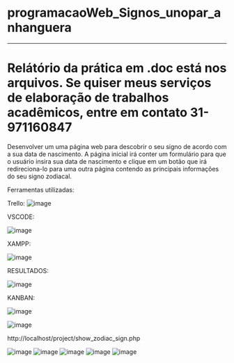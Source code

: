 # programacaoWeb_Signos_unopar_anhanguera
---
# Relátório da prática em .doc está nos arquivos. Se quiser meus serviços de elaboração de trabalhos acadêmicos, entre em contato 31-971160847

Desenvolver um uma página web para descobrir o seu signo de acordo com a sua data de nascimento. A página inicial irá conter um formulário para que o usuário insira sua data de nascimento e clique em um botão que irá redireciona-lo para uma outra página contendo as principais informações do seu signo zodiacal.

Ferramentas utilizadas:

Trello:
![image](https://github.com/user-attachments/assets/b7f5c864-7e5a-42b5-9ddb-e0195054adaa)

VSCODE:

![image](https://github.com/user-attachments/assets/b0a2c8df-10f9-4df1-a187-d5f0858608bc)

XAMPP:

![image](https://github.com/user-attachments/assets/dc64e865-3cf9-4105-be33-577eb188a226)




RESULTADOS:

![image](https://github.com/user-attachments/assets/3900eea8-4cb0-4630-8d7f-8779317a980c)


KANBAN:

![image](https://github.com/user-attachments/assets/48eab8f1-5c69-420a-8a84-b04b2477a1dd)

![image](https://github.com/user-attachments/assets/0ef793ec-77b5-4025-8361-d4ee2f44b3fa)



http://localhost/project/show_zodiac_sign.php

![image](https://github.com/user-attachments/assets/3e063258-e673-438c-b22d-381d7357bc86)
![image](https://github.com/user-attachments/assets/2c878cc7-36e2-4231-b49c-2720cfbe1709)
![image](https://github.com/user-attachments/assets/e5eb2bbf-cee0-4ad0-98f5-f955c7f7f01e)
![image](https://github.com/user-attachments/assets/088bd67d-5be8-4791-b06e-694381eb6829)
![image](https://github.com/user-attachments/assets/f6c8bab8-26b9-463f-9940-fecb968d4793)








